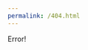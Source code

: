 ```yaml
---
permalink: /404.html
---
```

<!DOCTYPE html>
  <html>
    <body>
      <!-- Generic Error Message -->
      <p> Error! </p>
    </body>
  </html>
